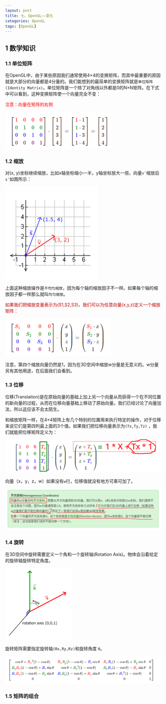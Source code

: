 ```yaml
---
layout: post
title: 七、OpenGL——变化
categories: OpenGL
tags: [OpenGL]
---
```


## 1 数学知识

### 1.1 单位矩阵

在OpenGL中，由于某些原因我们通常使用4×4的变换矩阵，而其中最重要的原因就是大部分的向量都是4分量的。我们能想到的最简单的变换矩阵就是`单位矩阵(Identity Matrix)`。单位矩阵是一个除了对角线以外都是0的N×N矩阵。在下式中可以看到，这种变换矩阵使一个向量完全不变：

<font color="red">注意：向量在矩阵的右侧</font>

![alt text](image.png)

### 1.2 缩放

对(x, y)坐标继续缩放，比如x轴坐标缩小一半，y轴坐标放大一倍，向量`v¯`缩放后`s¯`如图所示：

![alt text](image-1.png)

上面这种缩放操作是`不均匀缩放`，因为每个轴的缩放因子不一样。如果每个轴的缩放因子都一样那么就叫`均匀缩放`。

<font color="color">
如果我们把缩放变量表示为(S1,S2,S3)，我们可以为任意向量(x,y,z)定义一个缩放矩阵：
</font>

![alt text](image-2.png)

注意，第四个缩放向量仍然是1，因为在3D空间中缩放w分量是无意义的。w分量另有其他用途，在后面我们会看到。

### 1.3 位移

位移(Translation)是在原始向量的基础上加上另一个向量从而获得一个在不同位置的新向量的过程，从而在位移向量基础上移动了原始向量。我们已经讨论了向量加法，所以这应该不会太陌生。

和缩放矩阵一样，在4×4矩阵上有几个特别的位置用来执行特定的操作，对于位移来说它们是第四列最上面的3个值。如果我们把位移向量表示为`(Tx,Ty,Tz)`
，我们就能把位移矩阵定义为：

![alt text](image-3.png)

向量（x，y，z，w）如果没有`w`行，位移值就没有地方可乘可加了。

![alt text](image-4.png)

### 1.4 旋转

在3D空间中旋转需要定义一个角和一个旋转轴(Rotation Axis)。物体会沿着给定的旋转轴旋转特定角度。

![alt text](image-5.png)

旋转矩阵需要指定旋转轴`(Rx,Ry,Rz)`和旋转角度 `θ`。

![alt text](image-6.png)

### 1.5 矩阵的组合